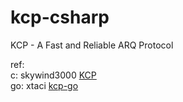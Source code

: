 # kcp-csharp
KCP - A Fast and Reliable ARQ Protocol

ref:  
c: skywind3000 [KCP](https://github.com/skywind3000/kcp)  
go: xtaci [kcp-go](https://github.com/xtaci/kcp-go)  



